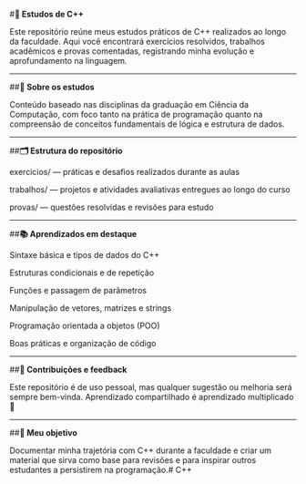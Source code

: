 #**🧠 Estudos de C++**

Este repositório reúne meus estudos práticos de C++ realizados ao longo da faculdade. Aqui você encontrará exercícios resolvidos, trabalhos acadêmicos e provas comentadas, registrando minha evolução e aprofundamento na linguagem.

---

##**🚀 Sobre os estudos**

Conteúdo baseado nas disciplinas da graduação em Ciência da Computação, com foco tanto na prática de programação quanto na compreensão de conceitos fundamentais de lógica e estrutura de dados.

---

##**🗂 Estrutura do repositório**

exercicios/ — práticas e desafios realizados durante as aulas

trabalhos/ — projetos e atividades avaliativas entregues ao longo do curso

provas/ — questões resolvidas e revisões para estudo

---

##**📚 Aprendizados em destaque**

Sintaxe básica e tipos de dados do C++

Estruturas condicionais e de repetição

Funções e passagem de parâmetros

Manipulação de vetores, matrizes e strings

Programação orientada a objetos (POO)

Boas práticas e organização de código

---

##**🙌 Contribuições e feedback**

Este repositório é de uso pessoal, mas qualquer sugestão ou melhoria será sempre bem-vinda. Aprendizado compartilhado é aprendizado multiplicado 💬

---

##**🧭 Meu objetivo**

Documentar minha trajetória com C++ durante a faculdade e criar um material que sirva como base para revisões e para inspirar outros estudantes a persistirem na programação.# C++

